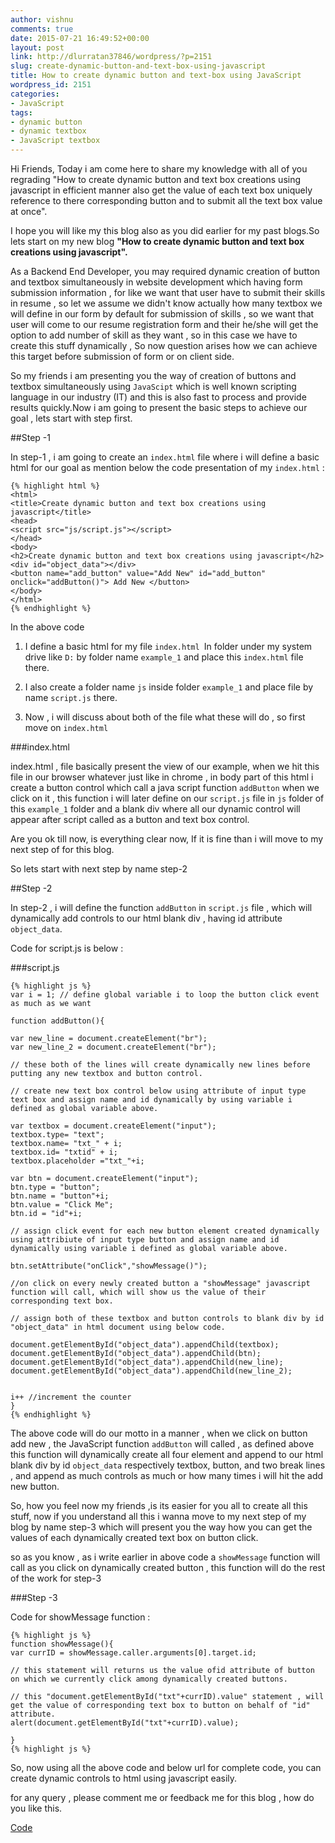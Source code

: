 ```yaml
---
author: vishnu
comments: true
date: 2015-07-21 16:49:52+00:00
layout: post
link: http://dlurratan37846/wordpress/?p=2151
slug: create-dynamic-button-and-text-box-using-javascript
title: How to create dynamic button and text-box using JavaScript
wordpress_id: 2151
categories:
- JavaScript
tags:
- dynamic button
- dynamic textbox
- JavaScript textbox
---
```


Hi Friends, Today i am come here to share my knowledge with all of you regrading "How to create dynamic button and text box creations using javascript in efficient manner also get the value of each text box uniquely reference to there corresponding button and to submit all the text box value at once".

I hope you will like my this blog also as you did earlier for my past blogs.So lets start on my new blog **"How to create dynamic button and text box creations using javascript".**

As a Backend End Developer, you may required dynamic creation of button and textbox simultaneously in website development which having form submission information , for like we want that user have to submit their skills in resume , so let we assume we didn't know actually how many textbox we will define in our form by default for submission of skills , so we want that user will come to our resume registration form and their he/she will get the option to add number of skill as they want , so in this case we have to create this stuff dynamically , So now question arises how we can achieve this target before submission of form or on client side.

So my friends i am presenting you the way of creation of buttons and textbox simultaneously using `JavaScipt` which is well known scripting language in our industry (IT) and this is also fast to process and provide results quickly.Now i am going to present the basic steps to achieve our goal , lets start with step first.

##Step -1

In step-1 , i am going to create an `index.html` file where i will define a basic html for our goal as mention below the code presentation of my `index.html` :

    {% highlight html %}
    <html>
    <title>Create dynamic button and text box creations using javascript</title>
    <head>
    <script src="js/script.js"></script>
    </head>
    <body>
    <h2>Create dynamic button and text box creations using javascript</h2>
    <div id="object_data"></div>
    <button name="add_button" value="Add New" id="add_button" onclick="addButton()"> Add New </button>
    </body>
    </html>
    {% endhighlight %}
    
    




In the above code



	
  1. I define a basic html for my file `index.html `In folder under my system drive like `D:` by folder name `example_1` and place this `index.html` file there.

	
  2. I also create a folder name `js` inside folder `example_1` and place file by name `script.js` there.

	
  3. Now , i will discuss about both of the file what these will do , so first move on `index.html`


###index.html

index.html , file basically present the view of our example, when we hit this file in our browser whatever just like in chrome , in body part of this html
i create a button control which call a java script function `addButton` when we click on it , this function i will later define on our `script.js` file in `js` folder of this `example_1` folder and a blank div where all our dynamic control will appear after script called as a button and text box control.

Are you ok till now, is everything clear now, If it is fine than i will move to my next step of for this blog.

So lets start with next step by name step-2

##Step -2

In step-2 , i will define the function `addButton` in `script.js` file , which will dynamically add controls to our html blank div , having id attribute `object_data`.

Code for script.js is below :

###script.js

    {% highlight js %}
    var i = 1; // define global variable i to loop the button click event as much as we want
    
    function addButton(){
    
    var new_line = document.createElement("br");
    var new_line_2 = document.createElement("br");
    
    // these both of the lines will create dynamically new lines before putting any new textbox and button control.
    
    // create new text box control below using attribute of input type text box and assign name and id dynamically by using variable i defined as global variable above.
    
    var textbox = document.createElement("input");
    textbox.type= "text";
    textbox.name= "txt_" + i;
    textbox.id= "txtid" + i;
    textbox.placeholder ="txt_"+i;
    
    var btn = document.createElement("input");
    btn.type = "button";
    btn.name = "button"+i;
    btn.value = "Click Me";
    btn.id = "id"+i;
    
    // assign click event for each new button element created dynamically using attribiute of input type button and assign name and id dynamically using variable i defined as global variable above.
    
    btn.setAttribute("onClick","showMessage()");
    
    //on click on every newly created button a "showMessage" javascript function will call, which will show us the value of their corresponding text box.
    
    // assign both of these textbox and button controls to blank div by id "object_data" in html document using below code.
    
    document.getElementById("object_data").appendChild(textbox);
    document.getElementById("object_data").appendChild(btn);
    document.getElementById("object_data").appendChild(new_line);
    document.getElementById("object_data").appendChild(new_line_2);
    
    
    i++ //increment the counter
    }
    {% endhighlight %}
    
    


The above code will do our motto in a manner , when we click on button add new , the JavaScript function `addButton` will called , as defined above this function will dynamically create all four element and append to our html blank div by id `object_data` respectively textbox, button, and two break lines , and append as much controls as much or how many times i will hit the add new button.

So, how you feel now my friends ,is its easier for you all to create all this stuff, now if you understand all this i wanna move to my next step of my blog by name step-3 which will present you the way how you can get the values of each dynamically created text box on button click.

so as you know , as i write earlier in above code a `showMessage` function will call as you click on dynamically created button , this function will do the rest of the work for step-3

###Step -3

Code for showMessage function :

    {% highlight js %}
    function showMessage(){
    var currID = showMessage.caller.arguments[0].target.id;
    
    // this statement will returns us the value ofid attribute of button on which we currently click among dynamically created buttons.
    
    // this "document.getElementById("txt"+currID).value" statement , will get the value of corresponding text box to button on behalf of "id" attribute.
    alert(document.getElementById("txt"+currID).value);
    
    } 
    {% highlight js %}
    


So, now using all the above code and below url for complete code, you can create dynamic controls to html using javascript easily.

for any query , please comment me or feedback me for this blog , how do you like this.

<a href="https://github.com/Maddyzone/create-dynamic-button-and-text-box-using-javascript" target="_blank"> Code</a>
